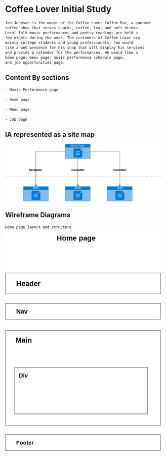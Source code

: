 # Coffee Lover Initial Study

    Jon Johnson is the owner of the Coffee Lover Coffee Bar, a gourmet
    coffee shop that serves snacks, coffee, tea, and soft drinks.
    Local folk music performances and poetry readings are held a
    few nights during the week. The customers of Coffee Lover are
    mainly college students and young professionals. Jon would
    like a web presence for his shop that will display his services
    and provide a calendar for the performances. He would like a
    home page, menu page, music performance schedule page,
    and job opportunities page.

## Content By sections

    - Music Performance page

    - Home page

    - Menu page

    - Job page

## IA represented as a site map

![](./SiteMap.png)

## Wireframe Diagrams

    Home page layout and structure

![](./HomePageWireframe.png)
